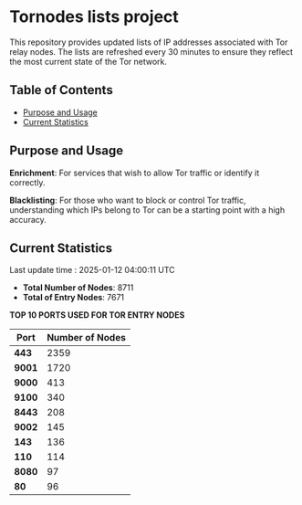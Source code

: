 # Tornodes lists project

This repository provides updated lists of IP addresses associated with Tor relay nodes. The lists are refreshed every 30 minutes to ensure they reflect the most current state of the Tor network.

## Table of Contents

- [Purpose and Usage](#purpose-and-usage)
- [Current Statistics](#current-statistics)


## Purpose and Usage

**Enrichment**: For services that wish to allow Tor traffic or identify it correctly.

**Blacklisting**: For those who want to block or control Tor traffic, understanding which IPs belong to Tor can be a starting point with a high accuracy.

## Current Statistics

Last update time : 2025-01-12 04:00:11 UTC

- **Total Number of Nodes**: 8711
- **Total of Entry Nodes**: 7671

**TOP 10 PORTS USED FOR TOR ENTRY NODES**

| **Port** | **Number of Nodes** |
|------|-----------------|
| **443**   | 2359  |
| **9001**   | 1720  |
| **9000**   | 413  |
| **9100**   | 340  |
| **8443**   | 208  |
| **9002**   | 145  |
| **143**   | 136  |
| **110**   | 114  |
| **8080**   | 97  |
| **80**   | 96  |

